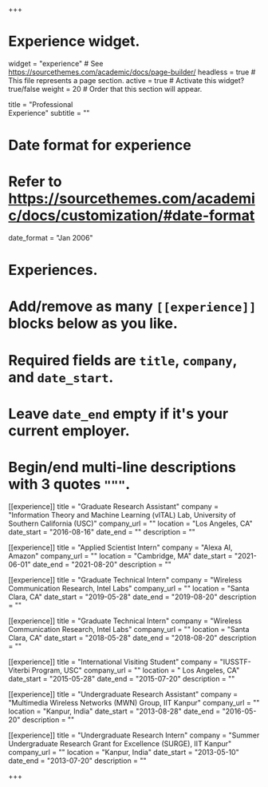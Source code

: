 +++
# Experience widget.
widget = "experience"  # See https://sourcethemes.com/academic/docs/page-builder/
headless = true  # This file represents a page section.
active = true  # Activate this widget? true/false
weight = 20  # Order that this section will appear.

title = "Professional<br>Experience"
subtitle = ""

# Date format for experience
#   Refer to https://sourcethemes.com/academic/docs/customization/#date-format
date_format = "Jan 2006"

# Experiences.
#   Add/remove as many `[[experience]]` blocks below as you like.
#   Required fields are `title`, `company`, and `date_start`.
#   Leave `date_end` empty if it's your current employer.
#   Begin/end multi-line descriptions with 3 quotes `"""`.
[[experience]]
  title = "Graduate Research Assistant"
  company = "Information Theory and Machine Learning (vITAL) Lab, University of Southern California (USC)"
  company_url = ""
  location = "Los Angeles, CA"
  date_start = "2016-08-16"
  date_end = ""
  description = ""

  [[experience]]
  title = "Applied Scientist Intern"
  company = "Alexa AI, Amazon"
  company_url = ""
  location = "Cambridge, MA"
  date_start = "2021-06-01"
  date_end = "2021-08-20"
  description = ""

  [[experience]]
  title = "Graduate Technical Intern"
  company = "Wireless Communication Research, Intel Labs"
  company_url = ""
  location = "Santa Clara, CA"
  date_start = "2019-05-28"
  date_end = "2019-08-20"
  description = ""

  [[experience]]
  title = "Graduate Technical Intern"
  company = "Wireless Communication Research, Intel Labs"
  company_url = ""
  location = "Santa Clara, CA"
  date_start = "2018-05-28"
  date_end = "2018-08-20"
  description = ""

  [[experience]]
  title = "International Visiting Student"
  company = "IUSSTF-Viterbi Program, USC"
  company_url = ""
  location = " Los Angeles, CA"
  date_start = "2015-05-28"
  date_end = "2015-07-20"
  description = ""

  [[experience]]
  title = "Undergraduate Research Assistant"
  company = "Multimedia Wireless Networks (MWN) Group, IIT Kanpur"
  company_url = ""
  location = "Kanpur, India"
  date_start = "2013-08-28"
  date_end = "2016-05-20"
  description = ""

  [[experience]]
  title = "Undergraduate Research Intern"
  company = "Summer Undergraduate Research Grant for Excellence (SURGE), IIT Kanpur"
  company_url = ""
  location = "Kanpur, India"
  date_start = "2013-05-10"
  date_end = "2013-07-20"
  description = ""

+++
